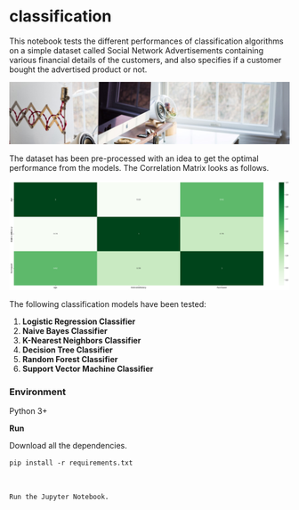 # classification

This notebook tests the different performances of classification algorithms on a simple dataset called Social Network Advertisements containing various financial details of the customers, and also specifies if a customer bought the advertised product or not.

![Cover](./Images/classification_wall.jpg)

The dataset has been pre-processed with an idea to get the optimal performance from the models. The Correlation Matrix looks as follows.

![Correlation Matrix](./Images/correlation_matrix.png)

The following classification models have been tested:

1. __Logistic Regression Classifier__ <br>
2. __Naive Bayes Classifier__ <br>
3. __K-Nearest Neighbors Classifier__ <br>
4. __Decision Tree Classifier__ <br>
5. __Random Forest Classifier__ <br>
6. __Support Vector Machine Classifier__ <br>

### __Environment__
Python 3+

__Run__
    
Download all the dependencies.
    
    pip install -r requirements.txt

<br>

    Run the Jupyter Notebook.